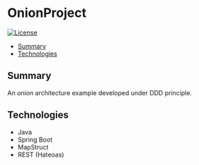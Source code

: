 # OnionProject

[![License](https://img.shields.io/badge/License-Apache%202.0-yellowgreen.svg)](https://github.com/evdelacruz/onion-project/blob/master/LICENSE)

* [Summary](#summary)
* [Technologies](#technologies)

## Summary

An *onion* architecture example developed under DDD principle.

## Technologies

* Java
* Spring Boot
* MapStruct
* REST (Hateoas)